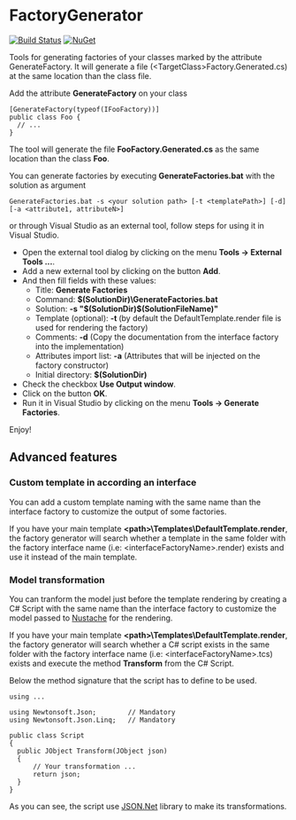 FactoryGenerator
================

[![Build Status](https://img.shields.io/travis/minidfx/FactoryGenerator.svg)](https://travis-ci.org/minidfx/FactoryGenerator) [![NuGet](https://img.shields.io/nuget/dt/DeveloperInTheFlow.FactoryGenerator.svg)](http://www.nuget.org/packages/DeveloperInTheFlow.FactoryGenerator/)

Tools for generating factories of your classes marked by the attribute GenerateFactory. It will generate a file (&lt;TargetClass&gt;Factory.Generated.cs) at the same location than the class file.

Add the attribute **GenerateFactory** on your class

```
[GenerateFactory(typeof(IFooFactory))]
public class Foo {
  // ...
}
```

The tool will generate the file **FooFactory.Generated.cs** as the same location than the class **Foo**.

You can generate factories by executing **GenerateFactories.bat** with the solution as argument

```
GenerateFactories.bat -s <your solution path> [-t <templatePath>] [-d] [-a <attribute1, attributeN>]
```

or through Visual Studio as an external tool, follow steps for using it in Visual Studio.

-	Open the external tool dialog by clicking on the menu **Tools -> External Tools ...**.
-	Add a new external tool by clicking on the button **Add**.
-	And then fill fields with these values:
	-	Title: **Generate Factories**
	-	Command: **$(SolutionDir)\GenerateFactories.bat**
	-	Solution: **-s "$(SolutionDir)\$(SolutionFileName)"**
	-	Template (optional): **-t <templatePath>** (by default the DefaultTemplate.render file is used for rendering the factory)
	-	Comments: **-d** (Copy the documentation from the interface factory into the implementation)
	-	Attributes import list: **-a** (Attributes that will be injected on the factory constructor)
	-	Initial directory: **$(SolutionDir)**
-	Check the checkbox **Use Output window**.
-	Click on the button **OK**.
-	Run it in Visual Studio by clicking on the menu **Tools -> Generate Factories**.

Enjoy!

Advanced features
-----------------

### Custom template in according an interface

You can add a custom template naming with the same name than the interface factory to customize the output of some factories.

If you have your main template **&lt;path&gt;\Templates\DefaultTemplate.render**, the factory generator will search whether a template in the same folder with the factory interface name (i.e: &lt;interfaceFactoryName&gt;.render) exists and use it instead of the main template.

### Model transformation

You can tranform the model just before the template rendering by creating a C# Script with the same name than the interface factory to customize the model passed to [Nustache](https://github.com/jdiamond/Nustache) for the rendering.

If you have your main template **&lt;path&gt;\Templates\DefaultTemplate.render**, the factory generator will search whether a C# script exists in the same folder with the factory interface name (i.e: &lt;interfaceFactoryName&gt;.tcs) exists and execute the method **Transform** from the C# Script.

Below the method signature that the script has to define to be used.

```
using ...

using Newtonsoft.Json;        // Mandatory
using Newtonsoft.Json.Linq;   // Mandatory

public class Script
{
  public JObject Transform(JObject json)
  {
      // Your transformation ...
      return json;
  }
}
```

As you can see, the script use [JSON.Net](https://github.com/JamesNK/Newtonsoft.Json) library to make its transformations.
